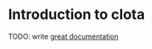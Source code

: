 # Introduction to clota

TODO: write [great documentation](http://jacobian.org/writing/what-to-write/)
